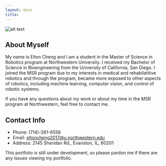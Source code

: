 ```yaml
---
layout: misc
title:
---
```

![alt text][Myself]

## About Myself
My name is Elton Cheng and I am a student in the Master of Science in Robotics program at Northwestern University. I received my Bachelor of Science in Bioengineering from the University of California, San Diego. I joined the MSR program due to my interests in medical and rehabilatitive robotics and through the program, became more exposed to other aspects of robotics, including machine learning, computer vision, and control of robotic systems.

If you have any questions about my work or about my time in the MSR program at Northwestern, feel free to contact me.

## Contact Info
- Phone: (714)-261-6556
- Email: eltoncheng2017@u.northwestern.edu
- Address: 2145 Sheridan Rd., Evanston, IL, 60201

This portfolio is still under development, so please pardon me if there are any issues viewing my portfolio.

[Myself]:/Portfolio/assets/img/self.jpg

